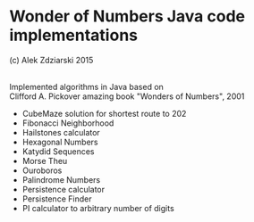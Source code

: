 # Wonder of Numbers Java code implementations
(c) Alek Zdziarski 2015

<br/>Implemented algorithms in Java based on
<br/>Clifford A. Pickover amazing book "Wonders of Numbers", 2001

* CubeMaze solution for shortest route to 202
* Fibonacci Neighborhood
* Hailstones calculator
* Hexagonal Numbers
* Katydid Sequences
* Morse Theu
* Ouroboros
* Palindrome Numbers
* Persistence calculator
* Persistence Finder
* PI calculator to arbitrary number of digits
